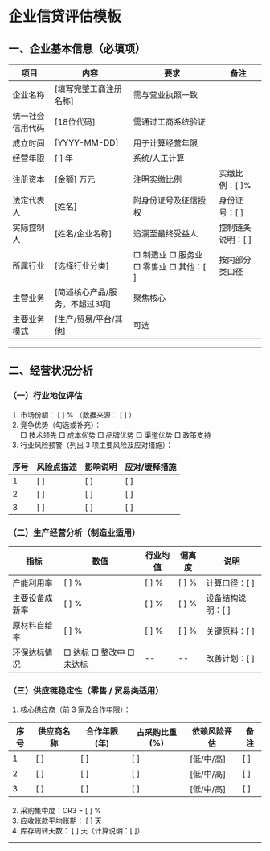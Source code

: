# 企业信贷评估模板

## 一、企业基本信息（必填项）

| 项目 | 内容 | 要求 | 备注 |
|------|------|------|------|
| 企业名称 | [填写完整工商注册名称] | 需与营业执照一致 |  |
| 统一社会信用代码 | [18位代码] | 需通过工商系统验证 |  |
| 成立时间 | [YYYY-MM-DD] | 用于计算经营年限 |  |
| 经营年限 | [ ] 年 | 系统/人工计算 |  |
| 注册资本 | [金额] 万元 | 注明实缴比例 | 实缴比例：[ ]% |
| 法定代表人 | [姓名] | 附身份证号及征信授权 | 身份证号：[ ] |
| 实际控制人 | [姓名/企业名称] | 追溯至最终受益人 | 控制链条说明：[ ] |
| 所属行业 | [选择行业分类] | □ 制造业 □ 服务业 □ 零售业 □ 其他：[ ] | 按内部分类口径 |
| 主营业务 | [简述核心产品/服务，不超过3项] | 聚焦核心 |  |
| 主要业务模式 | [生产/贸易/平台/其他] | 可选 |  |

---

## 二、经营状况分析

### （一）行业地位评估

1. 市场份额： [ ] % （数据来源： [ ] ）  
2. 竞争优势（勾选或补充）：  
   □ 技术领先	□ 成本优势	□ 品牌优势	□ 渠道优势	□ 政策支持  
3. 行业风险预警（列出 3 项主要风险及应对措施）：

| 序号 | 风险点描述 | 影响说明 | 应对/缓释措施 |
|------|------------|----------|---------------|
| 1 | [ ] | [ ] | [ ] |
| 2 | [ ] | [ ] | [ ] |
| 3 | [ ] | [ ] | [ ] |

### （二）生产经营分析（制造业适用）

| 指标 | 数值 | 行业均值 | 偏离度 | 说明 |
|------|------|----------|--------|------|
| 产能利用率 | [ ] % | [ ] % | [ ] % | 计算口径：[ ] |
| 主要设备成新率 | [ ] % | [ ] % | [ ] % | 设备结构说明：[ ] |
| 原材料自给率 | [ ] % | [ ] % | [ ] % | 关键原料：[ ] |
| 环保达标情况 | □ 达标 □ 整改中 □ 未达标 | -- | -- | 改善计划：[ ] |

### （三）供应链稳定性（零售 / 贸易类适用）

1. 核心供应商（前 3 家及合作年限）：

| 序号 | 供应商名称 | 合作年限(年) | 占采购比重(%) | 依赖风险评估 | 备注 |
|------|------------|--------------|---------------|--------------|------|
| 1 | [ ] | [ ] | [ ] | [低/中/高] | [ ] |
| 2 | [ ] | [ ] | [ ] | [低/中/高] | [ ] |
| 3 | [ ] | [ ] | [ ] | [低/中/高] | [ ] |

2. 采购集中度：CR3 = [ ] %  
3. 应收账款平均账期： [ ] 天  
4. 库存周转天数： [ ] 天（计算说明：[ ]）

---
